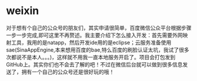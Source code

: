 # weixin
对于想有个自己的公众号的朋友们，其实申请很简单，百度微信公众平台根据步骤一步一步完成,即可这里不再赘述。我主要介绍下怎么接入开发：首先需要外网映射工具，我用的是natapp，然后开发ide用的是eclipse；云服务准备使用sae(SinaAppEngine,本来想用百度的bae,特么百度的刷脸认证太坑，我试了很多次都说不是本人。。。)，这样就不用我一直本地服务开启了。项目会打包发到GitHub上。其实你们也不会去了解的吧！不过在微信后台就可以做到很多信息发送了，拥有一个自己的公众号还是很好玩的哦！
